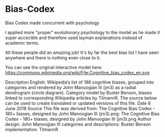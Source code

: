 # Bias-Codex
Bias Codex made concurrent with psychology

I applied more "proper" evolutionary psychology to the model as he made it super accecible
and therefore used layman explanations instead of academic terms.

All these people did an amazing job! It's by far the best bias list I have seen anywhere and there is nothing even close to it.

You can see the original interactive model here: https://commons.wikimedia.org/wiki/File:Cognitive_bias_codex_en.svg

Description	
English: Wikipedia’s list of 188 cognitive biases, grouped into categories and rendered by John Manoogian III (jm3) as a radial dendrogram (circle diagram). Category model by Buster Benson, biases linked to corresponding Wikipedia articles by TilmannR. The source below can be used to create translated or updated versions of this file.
Date	6 June 2018
Source	This file was derived from: The Cognitive Bias Codex - 180+ biases, designed by John Manoogian III (jm3).png: The Cognitive Bias Codex - 180+ biases, designed by John Manoogian III (jm3).png
Author	
design: John Manoogian III
categories and descriptions: Buster Benson
implementation: TilmannR
